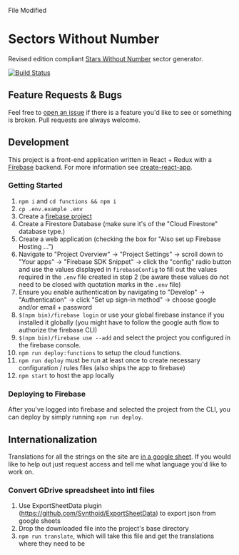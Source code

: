 File Modified
# Sectors Without Number

Revised edition compliant [Stars Without Number](http://www.sinenomine-pub.com/?page_id=395) sector generator.

[![Build Status](https://travis-ci.org/mpigsley/sectors-without-number.svg?branch=master)](https://travis-ci.org/mpigsley/sectors-without-number)

## Feature Requests & Bugs

Feel free to [open an issue](https://github.com/mpigsley/sectors-without-number/issues/new) if there is a feature you'd like to see or something is broken. Pull requests are always welcome.

## Development

This project is a front-end application written in React + Redux with a [Firebase](https://firebase.google.com/) backend. For more information see [create-react-app](https://github.com/facebookincubator/create-react-app).

### Getting Started

1.  `npm i` and `cd functions && npm i`
2.  `cp .env.example .env`
3.  Create a [firebase project](https://console.firebase.google.com/)
4.  Create a Firestore Database (make sure it's of the "Cloud Firestore" database type.)
5.  Create a web application (checking the box for "Also set up Firebase Hosting ...")
6.  Navigate to "Project Overview" -> "Project Settings" -> scroll down to "Your apps" -> "Firebase SDK Snippet" -> click the "config" radio button and use the values displayed in `firebaseConfig` to fill out the values required in the `.env` file created in step 2 (be aware these values do not need to be closed with quotation marks in the `.env` file)
7.  Ensure you enable authentication by navigating to "Develop" -> "Authentication" -> click "Set up sign-in method" -> choose google and/or email + password
8.  `$(npm bin)/firebase login` or use your global firebase instance if you installed it globally (you might have to follow the google auth flow to authorize the firebase CLI)
9.  `$(npm bin)/firebase use --add` and select the project you configured in the firebase console.
10. `npm run deploy:functions` to setup the cloud functions.
11. `npm run deploy` must be run at least once to create necessary configuration / rules files (also ships the app to firebase)
12. `npm start` to host the app locally

### Deploying to Firebase

After you've logged into firebase and selected the project from the CLI, you can deploy by simply running `npm run deploy`.

## Internationalization

Translations for all the strings on the site are [in a google sheet](https://docs.google.com/spreadsheets/d/162lUcFa6cZdEy3hHQGqMRlgHNhTTL-szWexLtdpLllY/edit?usp=sharing). If you would like to help out just request access and tell me what language you'd like to work on.

### Convert GDrive spreadsheet into intl files

1.  Use ExportSheetData plugin (https://github.com/Synthoid/ExportSheetData) to export json from google sheets
2.  Drop the downloaded file into the project's base directory
3.  `npm run translate`, which will take this file and get the translations where they need to be
